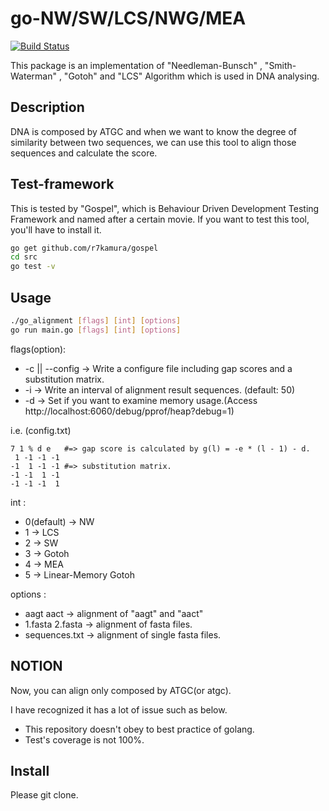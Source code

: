 go-NW/SW/LCS/NWG/MEA
===
[![Build Status](https://drone.io/github.com/6br/go_alignment/status.png)](https://drone.io/github.com/6br/go_alignment/latest)

This package is an implementation of "Needleman-Bunsch" , "Smith-Waterman" , "Gotoh" and "LCS" Algorithm which is used in DNA analysing.

## Description
DNA is composed by ATGC and when we want to know the degree of similarity between two sequences, we can use this tool to align those sequences and calculate the score.

## Test-framework
This is tested by "Gospel", which is Behaviour Driven Development Testing Framework and named after a certain movie.
If you want to test this tool, you'll have to install it.

```bash
go get github.com/r7kamura/gospel
cd src
go test -v
```

## Usage
```bash
./go_alignment [flags] [int] [options]
go run main.go [flags] [int] [options]
```

flags(option):

* -c || --config -> Write a configure file including gap scores and a substitution matrix.
* -i -> Write an interval of alignment result sequences. (default: 50)
* -d -> Set if you want to examine memory usage.(Access http://localhost:6060/debug/pprof/heap?debug=1)

i.e. (config.txt)
```text
7 1 % d e   #=> gap score is calculated by g(l) = -e * (l - 1) - d.
 1 -1 -1 -1
-1  1 -1 -1 #=> substitution matrix.
-1 -1  1 -1
-1 -1 -1  1
```

int :

* 0(default) -> NW
* 1 -> LCS
* 2 -> SW
* 3 -> Gotoh
* 4 -> MEA
* 5 -> Linear-Memory Gotoh

options :

* aagt aact -> alignment of "aagt" and "aact"
* 1.fasta 2.fasta -> alignment of fasta files.
* sequences.txt -> alignment of single fasta files.

## NOTION
Now, you can align only composed by ATGC(or atgc).

I have recognized it has a lot of issue such as below.
* This repository doesn't obey to best practice of golang.
* Test's coverage is not 100%.

## Install
Please git clone.
